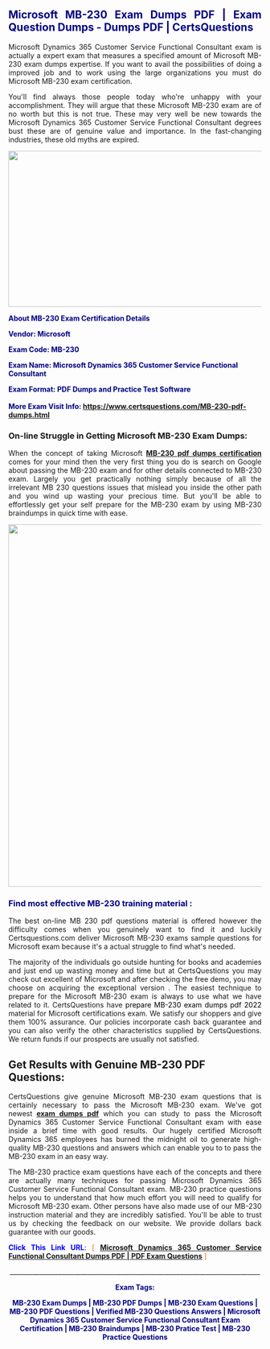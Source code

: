 <h2 style="text-align: justify;"><span style="color: #000080;">Microsoft MB-230 Exam Dumps PDF | Exam Question Dumps - Dumps PDF | CertsQuestions</span></h2>
<p style="text-align: justify;">Microsoft Dynamics 365 Customer Service Functional Consultant exam is actually a expert exam that measures a specified amount of Microsoft  MB-230 exam dumps expertise. If you want to avail the possibilities of doing a improved job and to work using the large organizations you must do Microsoft MB-230 exam certification.</p>
<p style="text-align: justify;">You'll find always those people today who're unhappy with your accomplishment. They will argue that these Microsoft  MB-230 exam are of no worth but this is not true. These may very well be new towards the Microsoft Dynamics 365 Customer Service Functional Consultant degrees bust these are of genuine value and importance. In the fast-changing industries, these old myths are expired.</p>
<p><img style="display: block; margin-left: auto; margin-right: auto;" src="https://i.imgur.com/eaP4ae9.png" width="840" height="310" /></p>
<p><span style="color: #000080;"><strong>About MB-230 Exam Certification Details</strong></span></p>
<p><span style="color: #000080;"><strong>Vendor: Microsoft<br /></strong></span></p>
<p><span style="color: #000080;"><strong>Exam Code: MB-230</strong></span></p>
<p><span style="color: #000080;"><strong>Exam Name: Microsoft Dynamics 365 Customer Service Functional Consultant</strong></span></p>
<p><span style="color: #000080;"><strong>Exam Format: PDF Dumps and Practice Test Software<br /><br />More Exam Visit Info: <span style="color: #ff6600;"><a href="https://www.certsquestions.com/MB-230-pdf-dumps.html">https://www.certsquestions.com/MB-230-pdf-dumps.html</a></span></strong></span></p>
<h3>On-line Struggle in Getting Microsoft MB-230 Exam Dumps:</h3>
<p style="text-align: justify;">When the concept of taking Microsoft <a href="https://www.certsquestions.com/MB-230-pdf-dumps.html"><strong> MB-230 pdf dumps certification</strong></a> comes for your mind then the very first thing you do is search on Google about passing the MB-230 exam and for other details connected to MB-230 exam. Largely you get practically nothing simply because of all the irrelevant MB 230 questions issues that mislead you inside the other path and you wind up wasting your precious time. But you'll be able to effortlessly get your self prepare for the MB-230 exam by using MB-230 braindumps in quick time with ease.</p>
<p><a href="https://www.certsquestions.com/MB-230-pdf-dumps.html"><img style="display: block; margin-left: auto; margin-right: auto;" src="https://i.imgur.com/pxhoKQ2.png" width="720" /></a></p>
<h3><span style="color: #000080;">Find most effective  MB-230 training material :</span></h3>
<p style="text-align: justify;">The best on-line MB 230 pdf questions material is offered however the difficulty comes when you genuinely want to find it and luckily Certsquestions.com deliver Microsoft MB-230 exams sample questions for Microsoft  exam because it's a actual struggle to find what's needed.</p>
<p style="text-align: justify;">The majority of the individuals go outside hunting for books and academies and just end up wasting money and time but at CertsQuestions you may check out excellent of Microsoft  and after checking the free demo, you may choose on acquiring the exceptional version . The easiest technique to prepare for the Microsoft MB-230 exam is always to use what we have related to it. CertsQuestions have <span style="color: #000000;">prepare MB-230 exam dumps pdf 2022</span> material for Microsoft certifications exam. We satisfy our shoppers and give them 100% assurance. Our policies incorporate cash back guarantee and you can also verify the other characteristics supplied by CertsQuestions. We return funds if our prospects are usually not satisfied.</p>
<h2>Get Results with Genuine MB-230 PDF Questions:</h2>
<p style="text-align: justify;">CertsQuestions give genuine Microsoft MB-230 exam questions that is certainly necessary to pass the Microsoft  MB-230 exam. We've got newest<strong>&nbsp;<a href="https://www.certsquestions.com/">exam dumps pdf</a></strong>&nbsp;which you can study to pass the Microsoft Dynamics 365 Customer Service Functional Consultant exam with ease inside a brief time with good results. Our hugely certified Microsoft Dynamics 365 employees has burned the midnight oil to generate high-quality MB-230 questions and answers which can enable you to to pass the MB-230 exam in an easy way.</p>
<p style="text-align: justify;">The MB-230 practice exam questions have each of the concepts and there are actually many techniques for passing Microsoft Dynamics 365 Customer Service Functional Consultant exam. MB-230 practice questions helps you to understand that how much effort you will need to qualify for Microsoft  MB-230 exam. Other persons have also made use of our MB-230 instruction material and they are incredibly satisfied. You'll be able to trust us by checking the feedback on our website. We provide dollars back guarantee with our goods.</p>
<p style="text-align: justify;"><span style="color: #0000ff;"><strong>Click This Link URL</strong>:</span> <span style="color: #ff6600;">[ <strong><a href="https://www.certsquestions.com/microsoft-dynamics-365-certification.html">Microsoft Dynamics 365 Customer Service Functional Consultant Dumps PDF | PDF Exam Questions</a></strong> ]</span></p>
<p style="text-align: center;">______________________________________________________________________________</p>
<p style="text-align: center;"><span style="color: #000080;"><strong>Exam Tags:</strong></span></p>
<p style="text-align: center;"><span style="color: #000080;"><strong>MB-230 Exam Dumps | MB-230 PDF Dumps | MB-230 Exam Questions | MB-230 PDF Questions | Verified MB-230 Questions Answers | Microsoft Dynamics 365 Customer Service Functional Consultant Exam Certification | MB-230 Braindumps | MB-230 Pratice Test | MB-230 Practice Questions</strong></span></p>
